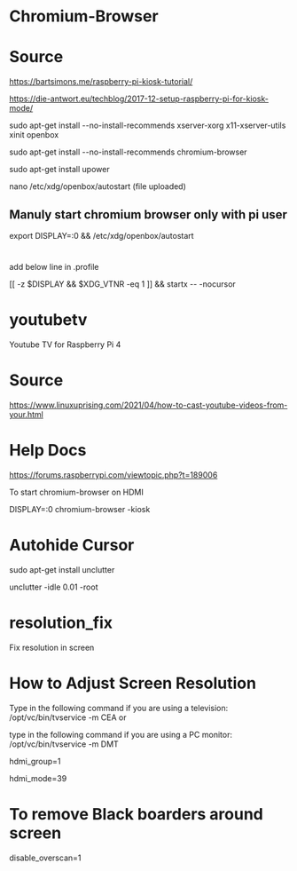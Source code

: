 
# Chromium-Browser
# Source
https://bartsimons.me/raspberry-pi-kiosk-tutorial/

https://die-antwort.eu/techblog/2017-12-setup-raspberry-pi-for-kiosk-mode/

sudo apt-get install --no-install-recommends xserver-xorg x11-xserver-utils xinit openbox

sudo apt-get install --no-install-recommends chromium-browser

sudo apt-get install upower

nano /etc/xdg/openbox/autostart  (file uploaded)

## Manuly start chromium browser only with pi user
export DISPLAY=:0 && /etc/xdg/openbox/autostart

# #
add below line in .profile 
 
[[ -z $DISPLAY && $XDG_VTNR -eq 1 ]] && startx -- -nocursor


# youtubetv
Youtube TV for Raspberry Pi 4

# Source
https://www.linuxuprising.com/2021/04/how-to-cast-youtube-videos-from-your.html

# Help Docs
https://forums.raspberrypi.com/viewtopic.php?t=189006

To start chromium-browser on HDMI

DISPLAY=:0 chromium-browser -kiosk

# Autohide Cursor
sudo apt-get install unclutter

unclutter -idle 0.01 -root


# resolution_fix
Fix resolution in screen

# How to Adjust Screen Resolution

Type in the following command if you are using a television: /opt/vc/bin/tvservice -m CEA or

type in the following command if you are using a PC monitor: /opt/vc/bin/tvservice -m DMT

hdmi_group=1

hdmi_mode=39


# To remove Black boarders around screen
disable_overscan=1
